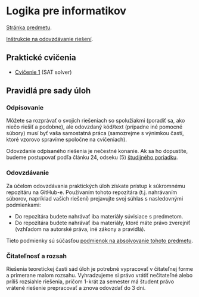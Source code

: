 Logika pre informatikov
========================

[Stránka predmetu](https://dai.fmph.uniba.sk/w/Course:Mathematics_4/sk).

[Inštrukcie na odovzdávanie riešení](docs/odovzdavanie.md).

Praktické cvičenia
------------------

* [Cvičenie 1](cvicenia/cv01) (SAT solver)

Pravidlá pre sady úloh
----------------------

### Odpisovanie

Môžete sa rozprávať o svojich riešeniach so spolužiakmi (poradiť sa, ako niečo
riešiť a podobne), ale odovzdaný kód/text (prípadne iné pomocné súbory) musí byť
vaša samostatná práca (samozrejme s výnimkou častí, ktoré vzorovo spravíme
spoločne na cvičeniach).

Odovzdanie odpísaného riešenia je nečestné konanie.
Ak sa ho dopustíte, budeme postupovať podľa článku 24, odseku (5)
[študijného poriadku](https://zona.fmph.uniba.sk/fileadmin/fmfi/fakulta/legislativa/Studijny_poriadok_FMFI_UK_uplne_znenie_dec2017.pdf).

### Odovzdávanie

Za účelom odovzdávania praktických úloh získate prístup k súkromnému repozitáru na GitHub-e.
Používaním tohoto repozitára (t.j. nahrávaním súborov, napríklad vašich riešení) prejavujte
svoj súhlas s nasledovnými podmienkami:
- Do repozitára budete nahrávať iba materiály súvisiace s predmetom.
- Do repozitára budete nahrávať iba materiály, ktoré máte právo zverejniť
  (vzhľadom na autorské práva, iné zákony a pravidlá).

Tieto podmienky sú súčasťou [podmienok na absolvovanie tohoto predmetu](https://dai.fmph.uniba.sk/w/Course:Mathematics_4/sk#Podmienky_absolvovania).

### Čitateľnosť a rozsah

Riešenia teoretickej časti sád úloh je potrebné vypracovať v čitateľnej forme
a primerane malom rozsahu. Vyhradzujeme si právo vrátiť nečitateľné alebo
príliš rozsiahle riešenia, pričom 1-krát za semester má študent právo vrátené
riešenie prepracovať a znova odovzdať do 3 dní.
